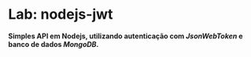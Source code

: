 # **Lab: nodejs-jwt**


**Simples API em Nodejs, utilizando autenticação com *JsonWebToken* e banco de dados *MongoDB*.**
